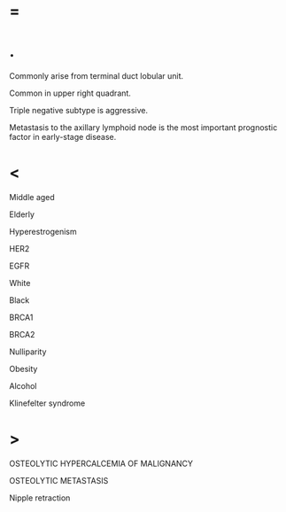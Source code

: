 # =

# .

Commonly arise from terminal duct lobular unit.

Common in upper right quadrant.

Triple negative subtype is aggressive.

Metastasis to the axillary lymphoid node is the most important prognostic factor in early-stage disease.

# <

Middle aged

Elderly

Hyperestrogenism

HER2

EGFR

White

Black

BRCA1

BRCA2

Nulliparity

Obesity

Alcohol

Klinefelter syndrome

# >

OSTEOLYTIC HYPERCALCEMIA OF MALIGNANCY

OSTEOLYTIC METASTASIS

Nipple retraction
